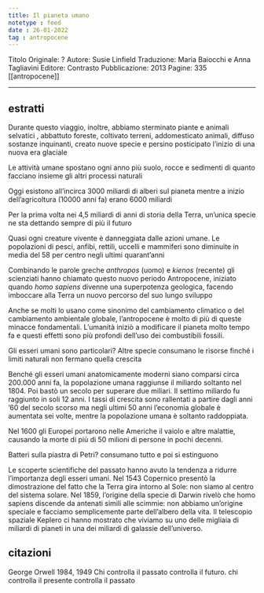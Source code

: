 ```yaml
---
title: Il pianeta umano
notetype : feed
date : 26-01-2022
tag : antropocene
---
```


Titolo Originale: ?
Autore: Susie Linfield
Traduzione: Maria Baiocchi e Anna Tagliavini
Editore: Contrasto
Pubblicazione: 2013
Pagine: 335
[[antropocene]]

- - - 


## estratti
Durante questo viaggio, inoltre, abbiamo sterminato piante e animali selvatici , abbattuto foreste, coltivato terreni, addomesticato animali, diffuso sostanze inquinanti, creato nuove specie e persino posticipato l’inizio di una nuova era glaciale

Le attività umane spostano ogni anno più suolo, rocce e sedimenti di quanto facciano insieme gli altri processi naturali 

Oggi esistono all’incirca 3000 miliardi di alberi sul pianeta mentre a inizio dell’agricoltura (10000 anni fa) erano 6000 miliardi

Per la prima volta nei 4,5 miliardi di anni di storia della Terra, un’unica specie ne sta dettando sempre di più il futuro

Quasi ogni creature vivente è danneggiata dalle azioni umane. Le popolazioni di pesci, anfibi, rettili, uccelli e mammiferi sono diminuite in media del 58 per centro negli ultimi quarant’anni

Combinando le parole greche _anthropos_ (uomo) e _kienos_ (recente) gli scienziati hanno chiamato questo nuovo periodo Antropocene, iniziato quando _homo sapiens_ divenne una superpotenza geologica, facendo imboccare alla Terra un nuovo percorso del suo lungo sviluppo

Anche se molti lo usano come sinonimo del cambiamento climatico o del cambiamento ambientale globale, l’antropocene è molto di più di queste minacce fondamentali. L’umanità iniziò a modificare il pianeta molto tempo fa e questi effetti sono più profondi dell’uso dei combustibili fossili. 

Gli esseri umani sono particolari? Altre specie consumano le risorse finché i limiti naturali non fermano quella crescita

Benché gli esseri umani anatomicamente moderni siano comparsi circa 200.000 anni fa, la popolazione umana raggiunse il miliardo soltanto nel 1804. Poi bastò un secolo per superare due miliari. Il settimo miliardo fu raggiunto in soli 12 anni.
I tassi di crescita sono rallentati a partire dagli anni ’60 del secolo scorso ma negli ultimi 50 anni l’economia globale è aumentata sei volte, mentre la popolazione umana è soltanto raddoppiata.

Nel 1600 gli Europei portarono nelle Americhe il vaiolo e altre malattie, causando la morte di più di 50 milioni di persone in pochi decenni.

Batteri sulla piastra di Petri? consumano tutto e poi si estinguono

Le scoperte scientifiche del passato hanno avuto la tendenza a ridurre l’importanza degli esseri umani. Nel 1543 Copernico presentò la dimostrazione del fatto che la Terra gira intorno al Sole: non siamo al centro del sistema solare. Nel 1859, l’origine della specie di Darwin rivelò che homo sapiens discende da antenati simili alle scimmie: non abbiamo un’origine speciale e facciamo semplicemente parte dell’albero della vita.
Il telescopio spaziale Keplero ci hanno mostrato che viviamo su uno delle migliaia di miliardi di pianeti in una dei miliardi di galassie dell’universo.

## citazioni
George Orwell 1984, 1949
Chi controlla il passato controlla il futuro. chi controlla il presente controlla il passato


